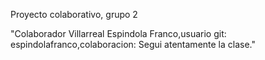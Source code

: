 Proyecto colaborativo, grupo 2

"Colaborador Villarreal Espindola Franco,usuario git: espindolafranco,colaboracion: Segui atentamente la clase."
